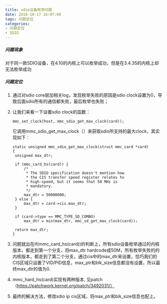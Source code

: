 ```yaml
---
title: sdio设备枚举问题
date: 2018-10-17 16:07:08
tags: 问题定位
categories: 
- 问题定位
- SDIO
---
```

##### 问题现象

对于同一款SDIO设备，在4.10的内核上可以枚举成功，但是在3.4.35的内核上却无法枚举成功

##### 问题定位

1. 通过对sdio core层加相关log，发现枚举失败的原因是sdio clock设置为0，导致后面sdio所有的通信都失败，最后枚举也失败；

2. 让我们来看一下设置sdio clock的函数：

   ```
   mmc_set_clock(host, mmc_sdio_get_max_clock(card));
   ```

   它调用mmc_sdio_get_max_clock（）来获取sdio所支持的最大clock，其实现如下：

   ```
   static unsigned mmc_sdio_get_max_clock(struct mmc_card *card)
   {
   	unsigned max_dtr;
   
   	if (mmc_card_hs(card)) {
   		/*
   		 * The SDIO specification doesn't mention how
   		 * the CIS transfer speed register relates to
   		 * high-speed, but it seems that 50 MHz is
   		 * mandatory.
   		 */
   		max_dtr = 50000000;
   	} else {
   		max_dtr = card->cis.max_dtr;
   	}
   
   	if (card->type == MMC_TYPE_SD_COMBO)
   		max_dtr = min(max_dtr, mmc_sd_get_max_clock(card));
   
   	return max_dtr;
   }
   ```

3. 问题就出在if(mmc_card_hs(card))的判断上，所有sdio设备枚举通过的内核版本，都走到第一个分支，将max_dtr hardcode成50M，所有枚举失败的的内核版本，都走到了第二个分支，通过cis中的max_dtr来设置，恰巧我们的CIS区域只设置了VID/PID信息，max_ptr和blk_size信息都没有设置，所以最终max_dtr的值为0.

4. mmc_hard_hs(card)实现有两种版本, 见patch（https://patchwork.kernel.org/patch/3492031/）

5. 最终的解决方法，修改sdio ip cis区域，将max_ptr和blk_size信息也配上。